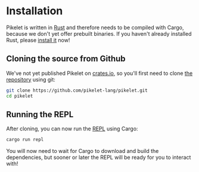 # Installation

Pikelet is written in [Rust][rust-site] and therefore needs to be compiled with
Cargo, because we don't yet offer prebuilt binaries. If you haven't already
installed Rust, please [install it][rust-install] now!

[rust-site]: https://www.rust-lang.org/
[rust-install]: https://www.rust-lang.org/downloads.html

## Cloning the source from Github

We've not yet published Pikelet on [crates.io][crates-io], so you'll first need
to clone [the repository][pikelet-repository] using git:

```sh
git clone https://github.com/pikelet-lang/pikelet.git
cd pikelet
```

[crates-io]: https://crates.io/
[pikelet-repository]: https://github.com/pikelet-lang/pikelet

## Running the REPL

After cloning, you can now run the [REPL][repl-wikipedia] using Cargo:

```sh
cargo run repl
```

You will now need to wait for Cargo to download and build the dependencies, but
sooner or later the REPL will be ready for you to interact with!

[repl-wikipedia]: https://en.wikipedia.org/wiki/Read%E2%80%93eval%E2%80%93print_loop
